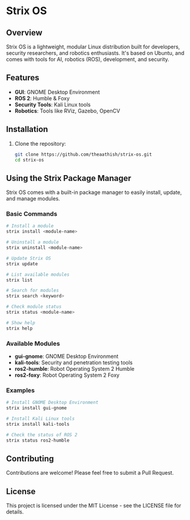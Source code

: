 # Strix OS

## Overview
Strix OS is a lightweight, modular Linux distribution built for developers, security researchers, and robotics enthusiasts. It's based on Ubuntu, and comes with tools for AI, robotics (ROS), development, and security.

## Features
- **GUI**: GNOME Desktop Environment
- **ROS 2**: Humble & Foxy
- **Security Tools**: Kali Linux tools
- **Robotics**: Tools like RViz, Gazebo, OpenCV

## Installation
1. Clone the repository:
   ```bash
   git clone https://github.com/theaathish/strix-os.git
   cd strix-os
   ```

## Using the Strix Package Manager

Strix OS comes with a built-in package manager to easily install, update, and manage modules.

### Basic Commands

```bash
# Install a module
strix install <module-name>

# Uninstall a module
strix uninstall <module-name>

# Update Strix OS
strix update

# List available modules
strix list

# Search for modules
strix search <keyword>

# Check module status
strix status <module-name>

# Show help
strix help
```

### Available Modules

- **gui-gnome**: GNOME Desktop Environment
- **kali-tools**: Security and penetration testing tools
- **ros2-humble**: Robot Operating System 2 Humble
- **ros2-foxy**: Robot Operating System 2 Foxy

### Examples

```bash
# Install GNOME Desktop Environment
strix install gui-gnome

# Install Kali Linux tools
strix install kali-tools

# Check the status of ROS 2
strix status ros2-humble
```

## Contributing
Contributions are welcome! Please feel free to submit a Pull Request.

## License
This project is licensed under the MIT License - see the LICENSE file for details.
